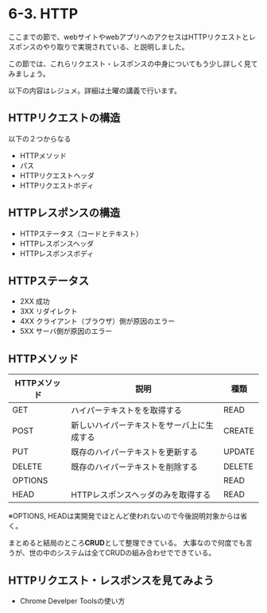 # 6-3. HTTP
ここまでの節で、webサイトやwebアプリへのアクセスはHTTPリクエストとレスポンスのやり取りで実現されている、と説明しました。

この節では、これらリクエスト・レスポンスの中身についてもう少し詳しく見てみましょう。

以下の内容はレジュメ。詳細は土曜の講義で行います。

## HTTPリクエストの構造
以下の２つからなる
- HTTPメソッド
- パス
- HTTPリクエストヘッダ
- HTTPリクエストボディ

## HTTPレスポンスの構造
- HTTPステータス（コードとテキスト）
- HTTPレスポンスヘッダ
- HTTPレスポンスボディ

## HTTPステータス
- 2XX 成功
- 3XX リダイレクト
- 4XX クライアント（ブラウザ）側が原因のエラー
- 5XX サーバ側が原因のエラー

## HTTPメソッド
| HTTPメソッド | 説明 | 種類 |
| -- | -- | -- |
| GET | ハイパーテキストをを取得する | READ |
| POST | 新しいハイパーテキストをサーバ上に生成する | CREATE |
| PUT | 既存のハイパーテキストを更新する | UPDATE |
| DELETE | 既存のハイパーテキストを削除する | DELETE |
| OPTIONS |  | READ |
| HEAD | HTTPレスポンスヘッダのみを取得する | READ |

※OPTIONS, HEADは実開発でほとんど使われないので今後説明対象からは省く。

まとめると結局のところ**CRUD**として整理できている。
大事なので何度でも言うが、世の中のシステムは全てCRUDの組み合わせでできている。



## HTTPリクエスト・レスポンスを見てみよう
- Chrome Develper Toolsの使い方


